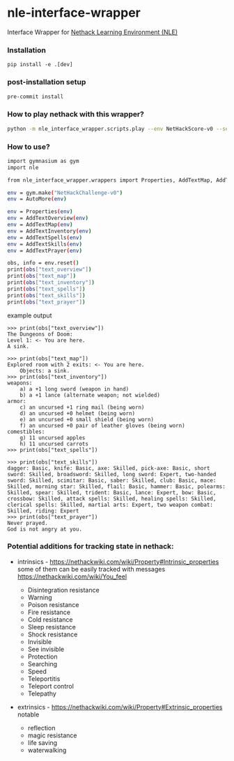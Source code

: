 # nle-interface-wrapper

Interface Wrapper for [Nethack Learning Environment (NLE)](https://github.com/facebookresearch/nle)

### Installation

```
pip install -e .[dev]
```

### post-installation setup
```bash
pre-commit install
```

### How to play nethack with this wrapper?

```bash
python -m nle_interface_wrapper.scripts.play --env NetHackScore-v0 --seed 42 --character @
```

### How to use?

```bash
import gymnasium as gym
import nle

from nle_interface_wrapper.wrappers import Properties, AddTextMap, AddTextOverview, AddTextInventory, AddTextSpells, AddTextSkills, AddTextPrayer, AutoMore

env = gym.make("NetHackChallenge-v0")
env = AutoMore(env)

env = Properties(env)
env = AddTextOverview(env)
env = AddTextMap(env)
env = AddTextInventory(env)
env = AddTextSpells(env)
env = AddTextSkills(env)
env = AddTextPrayer(env)

obs, info = env.reset()
print(obs["text_overview"])
print(obs["text_map"])
print(obs["text_inventory"])
print(obs["text_spells"])
print(obs["text_skills"])
print(obs["text_prayer"])
```

example output
```
>>> print(obs["text_overview"])
The Dungeons of Doom:
Level 1: <- You are here.
A sink.

>>> print(obs["text_map"])
Explored room with 2 exits: <- You are here.
    Objects: a sink.
>>> print(obs["text_inventory"])
weapons:
    a) a +1 long sword (weapon in hand)
    b) a +1 lance (alternate weapon; not wielded)
armor:
    c) an uncursed +1 ring mail (being worn)
    d) an uncursed +0 helmet (being worn)
    e) an uncursed +0 small shield (being worn)
    f) an uncursed +0 pair of leather gloves (being worn)
comestibles:
    g) 11 uncursed apples
    h) 11 uncursed carrots
>>> print(obs["text_spells"])

>>> print(obs["text_skills"])
dagger: Basic, knife: Basic, axe: Skilled, pick-axe: Basic, short sword: Skilled, broadsword: Skilled, long sword: Expert, two-handed sword: Skilled, scimitar: Basic, saber: Skilled, club: Basic, mace: Skilled, morning star: Skilled, flail: Basic, hammer: Basic, polearms: Skilled, spear: Skilled, trident: Basic, lance: Expert, bow: Basic, crossbow: Skilled, attack spells: Skilled, healing spells: Skilled, clerical spells: Skilled, martial arts: Expert, two weapon combat: Skilled, riding: Expert
>>> print(obs["text_prayer"])
Never prayed.
God is not angry at you.
```

### Potential additions for tracking state in nethack:
- intrinsics - https://nethackwiki.com/wiki/Property#Intrinsic_properties
some of them can be easily tracked with messages https://nethackwiki.com/wiki/You_feel 
    - Disintegration resistance
    - Warning
    - Poison resistance
    - Fire resistance
    - Cold resistance
    - Sleep resistance
    - Shock resistance
    - Invisible
    - See invisible
    - Protection
    - Searching
    - Speed
    - Teleportitis
    - Teleport control
    - Telepathy

- extrinsics - https://nethackwiki.com/wiki/Property#Extrinsic_properties notable
    - reflection
    - magic resistance
    - life saving
    - waterwalking
